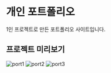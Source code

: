 # 개인 포트폴리오
1인 프로젝트로 만든 포트폴리오 사이트입니다.

## 프로젝트 미리보기

![port1](https://user-images.githubusercontent.com/96723716/213400841-16b1e083-cc84-4988-bb71-5223c0e311b3.gif)
![port2](https://user-images.githubusercontent.com/96723716/209497234-8314ecac-cbe2-41ba-9a3d-0fd4e58579f4.gif)
![port3](https://user-images.githubusercontent.com/96723716/213401168-dd905ede-45ce-44da-b840-a6f5b826d9e9.gif)
